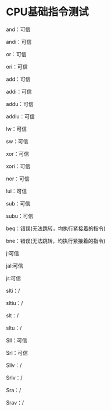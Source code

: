# CPU基础指令测试

and：可信

andi：可信



or：可信

ori：可信



add：可信

addi：可信

addu：可信

addiu：可信



lw：可信

sw：可信



xor：可信

xori：可信

nor：可信

lui：可信



sub：可信

subu：可信



beq：错误(无法跳转，均执行紧接着的指令)

bne：错误(无法跳转，均执行紧接着的指令)

j:可信

jal:可信

jr:可信



slti：/

sltiu：/

slt：/

sltu：/



Sll：可信

Srl：可信

Sllv：/

Srlv：/

Sra：/

Srav：/